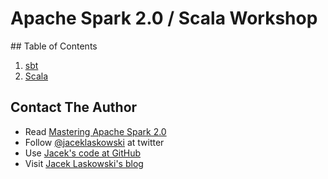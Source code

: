# Apache Spark 2.0 / Scala Workshop

<a id="toc" />
## Table of Contents

1. [sbt](http://blog.jaceklaskowski.pl/spark-workshop/slides/02_sbt.html)
1. [Scala](http://blog.jaceklaskowski.pl/spark-workshop/slides/02_scala.html)

## Contact The Author

* Read [Mastering Apache Spark 2.0](https://bit.ly/mastering-apache-spark)
* Follow [@jaceklaskowski](https://twitter.com/jaceklaskowski) at twitter
* Use [Jacek's code at GitHub](https://github.com/jaceklaskowski)
* Visit [Jacek Laskowski's blog](https://blog.jaceklaskowski.pl)
